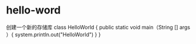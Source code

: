 # hello-word
创建一个新的存储库
class HelloWorld {
   public static void main（String []  args ）{
       system.println.out("HelloWorld")
   }
} 
